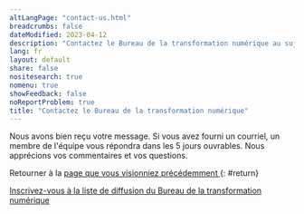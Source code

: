 ```yaml
---
altLangPage: "contact-us.html"
breadcrumbs: false
dateModified: 2023-04-12
description: "Contactez le Bureau de la transformation numérique au sujet du système de conception Canada.ca."
lang: fr
layout: default
share: false
nositesearch: true
nomenu: true
showFeedback: false
noReportProblem: true
title: "Contactez le Bureau de la transformation numérique"
---
```

Nous avons bien reçu votre message. Si vous avez fourni un courriel, un membre de l'équipe vous répondra dans les 5 jours ouvrables.
Nous apprécions vos commentaires et vos questions.

Retourner à la [ page que vous visionniez précédemment ]( / ){: #return}

[Inscrivez-vous à la liste de diffusion du Bureau de la transformation numérique](https://blogue.canada.ca/pages/inscrire.html)

<script>
    const params = new Proxy(new URLSearchParams(window.location.search), {
    get: (searchParams, prop) => searchParams.get(prop),
    });
    // Get the value of "referer" in eg. "https://localhost:4000/contactt-us?referer=https://localhost:4000/test"
    let value = params.referer; // "https://localhost:4000/test"
    document.getElementById("return").href = value;
</script>
